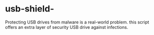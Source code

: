 # usb-shield-
Protecting USB drives from malware is a real-world problem. this script offers an extra layer of security USB drive against infections.

